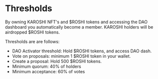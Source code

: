 # Thresholds

By owning KAROSHI NFT's and $ROSHI tokens and accessing the DAO dashboard you automatically become a member. KAROSHI holders will be airdropped $ROSHI tokens.

Thresholds are are follows:

* DAO Activator threshold: Hold $ROSHI tokens, and access DAO dash.
* Vote on proposals: minimum 1 $ROSHI token in your wallet.
* Create a proposal: Hold 500 $ROSHI tokens.
* Minimum quorum: 40% of holders
* Minimum acceptance: 60% of votes
